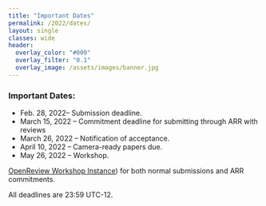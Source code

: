 ```yaml
---
title: "Important Dates"
permalink: /2022/dates/
layout: single
classes: wide
header:
  overlay_color: "#000"
  overlay_filter: "0.1"
  overlay_image: /assets/images/banner.jpg
---
```


### Important Dates:

* Feb. 28, 2022– Submission deadline.
* March 15, 2022 – Commitment deadline for submitting through ARR with reviews
* March 26, 2022 – Notification of acceptance.
* April 10, 2022 – Camera-ready papers due.
* May 26, 2022 – Workshop.

[OpenReview Workshop Instance](https://openreview.net/group?id=aclweb.org/ACL/2022/Workshop/WASSA)) for both normal submissions and ARR commitments.


All deadlines are 23:59 UTC-12.

